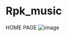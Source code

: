 # Rpk_music
HOME PAGE
![image](https://user-images.githubusercontent.com/70802964/211188370-aeac886b-00b3-4dca-b96a-13ee24a4e88b.png)
